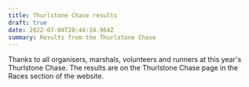 ```yaml
---
title: Thurlstone Chase results
draft: true
date: 2022-07-08T20:44:24.964Z
summary: Results from the Thurlstone Chase
---
```

Thanks to all organisers, marshals, volunteers and runners at this year's Thurlstone Chase. The results are on the Thurlstone Chase page in the Races section of the website.